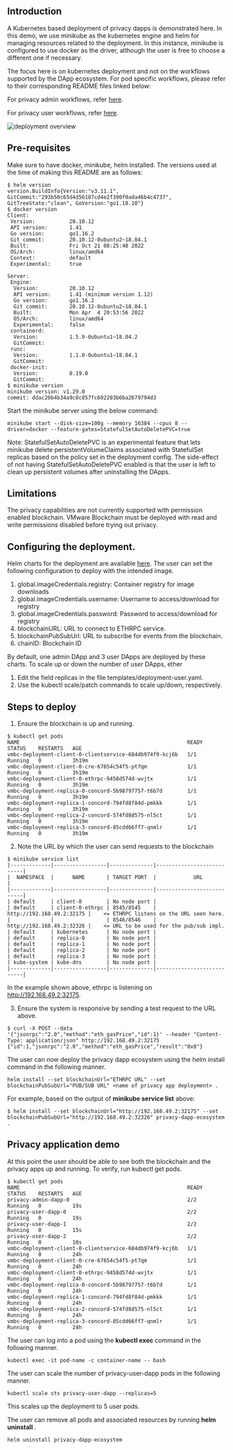 ## Introduction
A Kubernetes based deployment of privacy dapps is demonstrated here. In this demo, we use minikube as the kubernetes engine and helm for managing resources related to the deployment. In this instance, minikube is configured to use docker as the driver, although the user is free to choose a different one if necessary.

The focus here is on kubernetes deployment and not on the workflows supported by the DApp ecosystem. For pod specific workflows, please refer to their corresponding README files linked below:

For privacy admin workflows, refer [here](../admin-dapp/Readme.md).

For privacy user workflows, refer [here](../user-dapp/Readme.md).

![deployment overview](../docs/privacy-k8s.png)
## Pre-requisites
Make sure to have docker, minikube, helm installed. The versions used at the time of making this README are as follows:
```
$ helm version
version.BuildInfo{Version:"v3.11.1", GitCommit:"293b50c65d4d56187cd4e2f390f0ada46b4c4737", GitTreeState:"clean", GoVersion:"go1.18.10"}
$ docker version
Client:
 Version:           20.10.12
 API version:       1.41
 Go version:        go1.16.2
 Git commit:        20.10.12-0ubuntu2~18.04.1
 Built:             Fri Oct 21 08:25:48 2022
 OS/Arch:           linux/amd64
 Context:           default
 Experimental:      true

Server:
 Engine:
  Version:          20.10.12
  API version:      1.41 (minimum version 1.12)
  Go version:       go1.16.2
  Git commit:       20.10.12-0ubuntu2~18.04.1
  Built:            Mon Apr  4 20:53:56 2022
  OS/Arch:          linux/amd64
  Experimental:     false
 containerd:
  Version:          1.5.9-0ubuntu1~18.04.2
  GitCommit:        
 runc:
  Version:          1.1.0-0ubuntu1~18.04.1
  GitCommit:        
 docker-init:
  Version:          0.19.0
  GitCommit:        
$ minikube version
minikube version: v1.29.0
commit: ddac20b4b34a9c8c857fc602203b6ba2679794d3
```

Start the minikube server using the below command:
```
minikube start --disk-size=100g --memory 16384 --cpus 8 --driver=docker --feature-gates=StatefulSetAutoDeletePVC=true
```
Note: StatefulSetAutoDeletePVC is an experimental feature that lets minikube delete persistentVolumeClaims associated with StatefulSet replicas based on the policy set in the deployment config. The side-effect of not having StatefulSetAutoDeletePVC enabled is that the user is left to clean up persistent volumes after uninstalling the DApps.

## Limitations
The privacy capabilities are not currently supported with permission enabled blockchain. VMware Blockchain must be deployed with read and write permissions disabled before trying out privacy.

## Configuring the deployment.
Helm charts for the deployment are available [here](helm-charts). The user can set the following configuration to deploy with the intended image.
1. global.imageCredentials.registry: Container registry for image downloads
2. global.imageCredentials.username: Username to access/download for registry
3. global.imageCredentials.password: Password to access/download for registry
4. blockchainURL: URL to connect to ETHRPC service.
5. blockchainPubSubUrl: URL to subscribe for events from the blockchain.
6. chainID: Blockchain ID

By default, one admin DApp and 3 user DApps are deployed by these charts. To scale up or down the number of user DApps, ether
1. Edit the field replicas in the file templates/deployment-user.yaml.
2. Use the kubectl scale/patch commands to scale up/down, respectively.

## Steps to deploy
1. Ensure the blockchain is up and running.
```
$ kubectl get pods
NAME                                                      READY   STATUS    RESTARTS   AGE
vmbc-deployment-client-0-clientservice-684db974f9-kcj6b   1/1     Running   0          3h19m
vmbc-deployment-client-0-cre-67654c54f5-pt7qm             1/1     Running   0          3h19m
vmbc-deployment-client-0-ethrpc-9458d574d-wvjtx           1/1     Running   0          3h19m
vmbc-deployment-replica-0-concord-5b98797757-t6b7d        1/1     Running   0          3h19m
vmbc-deployment-replica-1-concord-794fd8f84d-pmkkk        1/1     Running   0          3h19m
vmbc-deployment-replica-2-concord-574fd8d575-nl5ct        1/1     Running   0          3h19m
vmbc-deployment-replica-3-concord-85cdd66ff7-qnmlr        1/1     Running   0          3h19m
```
  
2. Note the URL by which the user can send requests to the blockchain
```
$ minikube service list
|-------------|-----------------|--------------|---------------------------|
|  NAMESPACE  |      NAME       | TARGET PORT  |            URL            |
|-------------|-----------------|--------------|---------------------------|
| default     | client-0        | No node port |
| default     | client-0-ethrpc | 8545/8545    | http://192.168.49.2:32175 |    <= ETHRPC listens on the URL seen here.
|             |                 | 8546/8546    | http://192.168.49.2:32326 |    <= URL to be used for the pub/sub impl.
| default     | kubernetes      | No node port |
| default     | replica-0       | No node port |
| default     | replica-1       | No node port |
| default     | replica-2       | No node port |
| default     | replica-3       | No node port |
| kube-system | kube-dns        | No node port |
|-------------|-----------------|--------------|---------------------------|
```
In the example shown above, ethrpc is listening on http://192.168.49.2:32175.

3. Ensure the system is responsive by sending a test request to the URL above.
```
$ curl -X POST --data '{"jsonrpc":"2.0","method":"eth_gasPrice","id":1}' --header "Content-Type: application/json" http://192.168.49.2:32175
{"id":1,"jsonrpc":"2.0","method":"eth_gasPrice","result":"0x0"}
```
The user can now deploy the privacy dapp ecosystem using the helm install command in the following manner.
```
helm install --set blockchainUrl="ETHRPC URL" --set blockchainPubSubUrl="PUB/SUB URL" <name of privacy app deployment> .
```

For example, based on the output of **minikube service list** above:
```
$ helm install --set blockchainUrl="http://192.168.49.2:32175" --set blockchainPubSubUrl="http://192.168.49.2:32326" privacy-dapp-ecosystem .
```

## Privacy application demo
At this point the user should be able to see both the blockchain and the privacy apps up and running. To verify, run kubectl get pods.

```
$ kubectl get pods
NAME                                                      READY   STATUS    RESTARTS   AGE
privacy-admin-dapp-0                                      2/2     Running   0          19s
privacy-user-dapp-0                                       2/2     Running   0          19s
privacy-user-dapp-1                                       2/2     Running   0          15s
privacy-user-dapp-2                                       2/2     Running   0          10s
vmbc-deployment-client-0-clientservice-684db974f9-kcj6b   1/1     Running   0          24h
vmbc-deployment-client-0-cre-67654c54f5-pt7qm             1/1     Running   0          24h
vmbc-deployment-client-0-ethrpc-9458d574d-wvjtx           1/1     Running   0          24h
vmbc-deployment-replica-0-concord-5b98797757-t6b7d        1/1     Running   0          24h
vmbc-deployment-replica-1-concord-794fd8f84d-pmkkk        1/1     Running   0          24h
vmbc-deployment-replica-2-concord-574fd8d575-nl5ct        1/1     Running   0          24h
vmbc-deployment-replica-3-concord-85cdd66ff7-qnmlr        1/1     Running   0          24h
```

The user can log into a pod using the **kubectl exec** command in the following manner.
```
kubectl exec -it pod-name -c container-name -- bash
```

The user can scale the number of privacy-user-dapp pods in the following manner.
```
kubectl scale sts privacy-user-dapp --replicas=5
```
This scales up the deployment to 5 user pods.

The user can remove all pods and associated resources by running **helm uninstall <name of privacy app deployment>**.
```
helm uninstall privacy-dapp-ecosystem
```
